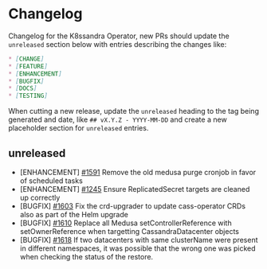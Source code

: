 # Changelog

Changelog for the K8ssandra Operator, new PRs should update the `unreleased` section below with entries describing the changes like:

```markdown
* [CHANGE]
* [FEATURE]
* [ENHANCEMENT]
* [BUGFIX]
* [DOCS]
* [TESTING]
```

When cutting a new release, update the `unreleased` heading to the tag being generated and date, like `## vX.Y.Z - YYYY-MM-DD` and create a new placeholder section for  `unreleased` entries.

## unreleased

* [ENHANCEMENT] [#1591](https://github.com/k8ssandra/k8ssandra-operator/issues/1591) Remove the old medusa purge cronjob in favor of scheduled tasks
* [ENHANCEMENT] [#1245](https://github.com/k8ssandra/k8ssandra-operator/issues/1245) Ensure ReplicatedSecret targets are cleaned up correctly
* [BUGFIX] [#1603](https://github.com/k8ssandra/k8ssandra-operator/issues/1603) Fix the crd-upgrader to update cass-operator CRDs also as part of the Helm upgrade
* [BUGFIX] [#1610](https://github.com/k8ssandra/k8ssandra-operator/issues/1610) Replace all Medusa setControllerReference with setOwnerReference when targetting CassandraDatacenter objects
* [BUGFIX] [#1618](https://github.com/k8ssandra/k8ssandra-operator/issues/1618) If two datacenters with same clusterName were present in different namespaces, it was possible that the wrong one was picked when checking the status of the restore. 